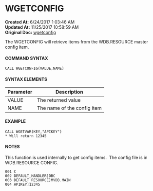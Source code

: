 # WGETCONFIG

**Created At:** 6/24/2017 1:03:46 AM  
**Updated At:** 11/25/2017 10:58:59 AM  
**Original Doc:** [wgetconfig](https://docs.zumasys.com/36566-mv-connect-api/wgetconfig)  


The WGETCONFIG will retrieve items from the WDB.RESOURCE master config item.

#### COMMAND SYNTAX

```
CALL WGETCONFIG(VALUE,NAME)
```

#### SYNTAX ELEMENTS


| Parameter | Description |
| --- | --- |
| VALUE | The returned value |
| NAME | The name of the config item |


#### EXAMPLE

```
CALL WGETVAR(KEY,"APIKEY")
* Will return 12345
```

#### NOTES

This function is used internally to get config items.  The config file is in WDB.RESOURCE CONFIG.

```
001 C
002 DEFAULT_HANDLER]DBC
003 DEFAULT_RESOURCE]MVDB.MAIN
004 APIKEY]12345
```
